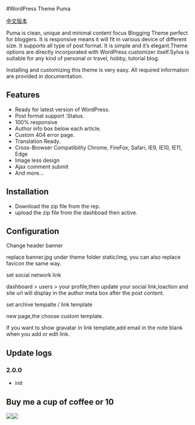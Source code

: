 #WordPress Theme Puma

[中文版本](https://github.com/bigfa/Puma/blob/master/README_CN.md)

Puma is clean, unique and minimal content focus Blogging Theme perfect for bloggers. It is responsive means it will fit in various device of different size. It supports all type of post format. It is simple and it’s elegant.Theme options are directly incorporated with WordPress customizer itself.Sylva is suitable for any kind of personal or travel, hobby, tutorial blog.

Installing and customizing this theme is very easy. All required information are provided in documentation.

## Features


+ Ready for latest version of WordPress.
+ Post format support :Status.
+ 100% responsive
+ Author info box below each article.
+ Custom 404 error page.
+ Translation Ready.
+ Cross-Browser Compatibility Chrome, FireFox, Safari, IE9, IE10, IE11, Edge
+ Image less design
+ Ajax comment submit
+ And more…

## Installation

+ Download the zip file from the rep.
+ upload the zip file from the dashboad then active.

## Configuration

Change header banner

replace banner.jpg under theme folder static/img, you can also replace favicon the same way.

set social network link

dashboard > users > your profile,then update your social link,loaction and site url will display in the author meta box after the post content.

set archive tempalte / link template

new page,the choose custom template.

If you want to show gravatar in link template,add email in the note blank when you add or edit link.

## Update logs


### 2.0.0
+ init

## Buy me a cup of coffee or 10

![](http://static.fatesinger.com/2015/10/o3zg1edhrs8h8gom.JPG)![](http://static.fatesinger.com/2015/10/3knkyzswj5srf0xj.JPG)